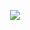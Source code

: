 <p align="center">
  <img src="https://user-images.githubusercontent.com/61073050/148670348-a53fd712-5610-4846-bf71-0f908cdaa163.png">
</p>

